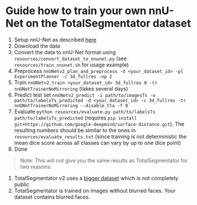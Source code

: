 # Guide how to train your own nnU-Net on the TotalSegmentator dataset

1. Setup nnU-Net as described [here](https://github.com/MIC-DKFZ/nnUNet)
2. Download the data
3. Convert the data to nnU-Net format using `resources/convert_dataset_to_nnunet.py` (see `resources/train_nnunet.sh` for usage example)
4. Preprocess `nnUNetv2_plan_and_preprocess -d <your_dataset_id> -pl ExperimentPlanner -c 3d_fullres -np 2`
5. Train `nnUNetv2_train <your_dataset_id> 3d_fullres 0 -tr nnUNetTrainerNoMirroring` (takes several days)
6. Predict test set `nnUNetv2_predict -i path/to/imagesTs -o path/to/labelsTs_predicted -d <your_dataset_id> -c 3d_fullres -tr nnUNetTrainerNoMirroring --disable_tta -f 0`
7. Evaluate `python resources/evaluate.py path/to/labelsTs path/to/labelsTs_predicted` (requires `pip install git+https://github.com/google-deepmind/surface-distance.git`). The resulting numbers should be similar to the ones in `resources/evaluate_results.txt` (since training is not deterministic the mean dice score across all classes can vary by up to one dice point)
8. Done

> Note: This will not give you the same results as TotalSegmentator for two reasons:
1. TotalSegmentator v2 uses a [bigger dataset](resources/improvements_in_v2.md) which is not completely public
2. TotalSegmentator is trained on images without blurred faces. Your dataset contains blurred faces.
